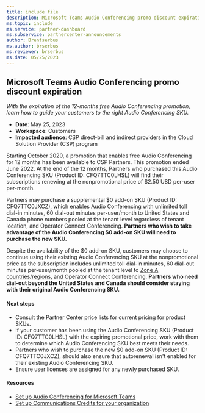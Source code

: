 ```yaml
---
title: include file
description: Microsoft Teams Audio Conferencing promo discount expiration.
ms.topic: include
ms.service: partner-dashboard
ms.subservice: partnercenter-announcements
author: Brentserbus
ms.author: brserbus
ms.reviewer: brserbus
ms.date: 05/25/2023
---
```


## Microsoft Teams Audio Conferencing promo discount expiration

*With the expiration of the 12-months free Audio Conferencing promotion, learn how to guide your customers to the right Audio Conferencing SKU.*

- **Date**: May 25, 2023
- **Workspace**: Customers
- **Impacted audience**: CSP direct-bill and indirect providers in the Cloud Solution Provider (CSP) program

Starting October 2020, a promotion that enables free Audio Conferencing for 12 months has been available to CSP Partners. This promotion ended June 2022. At the end of the 12 months, Partners who purchased this Audio Conferencing SKU (Product ID: CFQ7TTC0LHSL) will find their subscriptions renewing at the nonpromotional price of $2.50 USD per-user per-month.

Partners may purchase a supplemental $0 add-on SKU (Product ID: CFQ7TTC0JXCZ), which enables Audio Conferencing with unlimited toll dial-in minutes, 60 dial-out minutes per-user/month to United States and Canada phone numbers pooled at the tenant level regardless of tenant location, and Operator Connect Conferencing. **Partners who wish to take advantage of the Audio Conferencing $0 add-on SKU will need to purchase the new SKU.**

Despite the availability of the $0 add-on SKU, customers may choose to continue using their existing Audio Conferencing SKU at the nonpromotional price as the subscription includes unlimited toll dial-in minutes, 60 dial-out minutes per-user/month pooled at the tenant level to [Zone A countries/regions](/microsoftteams/audio-conferencing-zones#zone-a-countries-and-regions), and Operator Connect Conferencing. **Partners who need dial-out beyond the United States and Canada should consider staying with their original Audio Conferencing SKU.**

#### Next steps

- Consult the Partner Center price lists for current pricing for product SKUs.
- If your customer has been using the Audio Conferencing SKU (Product ID: CFQ7TTC0LHSL) with the expiring promotional price, work with them to determine which Audio Conferencing SKU best meets their needs.
- Partners who wish to purchase the new $0 add-on SKU (Product ID: CFQ7TTC0JXCZ), should also ensure that autorenewal isn't enabled for their existing Audio Conferencing SKU. 
- Ensure user licenses are assigned for any newly purchased SKU.

#### Resources

- [Set up Audio Conferencing for Microsoft Teams](/microsoftteams/set-up-audio-conferencing-in-teams)
- [Set up Communications Credits for your organization](/microsoftteams/set-up-communications-credits-for-your-organization)

 
